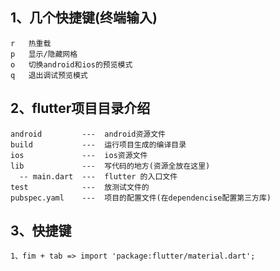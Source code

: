 ## 1、几个快捷键(终端输入)
    r   热重载
    p   显示/隐藏网格
    o   切换android和ios的预览模式
    q   退出调试预览模式
## 2、flutter项目目录介绍
    android         ---  android资源文件
    build           ---  运行项目生成的编译目录
    ios             ---  ios资源文件
    lib             ---  写代码的地方(资源全放在这里)
      -- main.dart  ---  flutter 的入口文件
    test            ---  放测试文件的
    pubspec.yaml    ---  项目的配置文件(在dependencise配置第三方库)
## 3、快捷键
    1、fim + tab => import 'package:flutter/material.dart';
